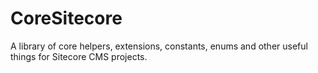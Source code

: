 CoreSitecore
=======

A library of core helpers, extensions, constants, enums and other useful things for Sitecore CMS projects.

